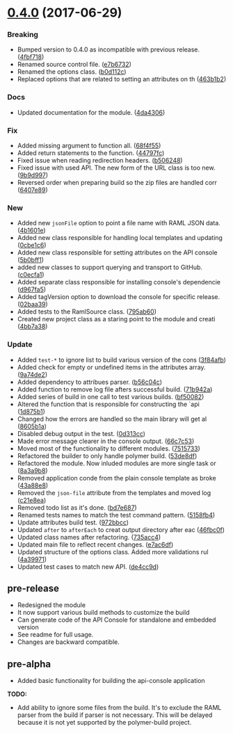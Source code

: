 <a name="0.4.0"></a>
# [0.4.0](https://github.com/mulesoft-labs/api-console-builder/compare/0.3.0...v0.4.0) (2017-06-29)


### Breaking

* Bumped version to 0.4.0 as incompatible with previous release. ([4fbf718](https://github.com/mulesoft-labs/api-console-builder/commit/4fbf718))
* Renamed source control file. ([e7b6732](https://github.com/mulesoft-labs/api-console-builder/commit/e7b6732))
* Renamed the options class. ([b0d112c](https://github.com/mulesoft-labs/api-console-builder/commit/b0d112c))
* Replaced options that are related to setting an attributes on th ([463b1b2](https://github.com/mulesoft-labs/api-console-builder/commit/463b1b2))

### Docs

* Updated documentation for the module. ([4da4306](https://github.com/mulesoft-labs/api-console-builder/commit/4da4306))

### Fix

* Added missing argument to function all. ([68f4f55](https://github.com/mulesoft-labs/api-console-builder/commit/68f4f55))
* Added return statements to the function. ([44797fc](https://github.com/mulesoft-labs/api-console-builder/commit/44797fc))
* Fixed issue when reading redirection headers. ([b506248](https://github.com/mulesoft-labs/api-console-builder/commit/b506248))
* Fixed issue with used API. The new form of the URL class is too new.  ([9b9d997](https://github.com/mulesoft-labs/api-console-builder/commit/9b9d997))
* Reversed order when preparing build so the zip files are handled corr ([6407e89](https://github.com/mulesoft-labs/api-console-builder/commit/6407e89))

### New

* Added new `jsonFile` option to point a file name with RAML JSON data. ([4b1601e](https://github.com/mulesoft-labs/api-console-builder/commit/4b1601e))
* Added new class responsible for handling local templates and updating ([0cbe1c6](https://github.com/mulesoft-labs/api-console-builder/commit/0cbe1c6))
* Added new class responsible for setting attributes on the API console ([5b0bff1](https://github.com/mulesoft-labs/api-console-builder/commit/5b0bff1))
* added new classes to support querying and transport to GitHub. ([c0ecfa1](https://github.com/mulesoft-labs/api-console-builder/commit/c0ecfa1))
* Added separate class responsible for installing console's dependencie ([d967fa5](https://github.com/mulesoft-labs/api-console-builder/commit/d967fa5))
* Added tagVersion option to download the console for specific release. ([02baa39](https://github.com/mulesoft-labs/api-console-builder/commit/02baa39))
* Added tests to the RamlSource class. ([795ab60](https://github.com/mulesoft-labs/api-console-builder/commit/795ab60))
* Created new project class as a staring point to the module and creati ([4bb7a38](https://github.com/mulesoft-labs/api-console-builder/commit/4bb7a38))

### Update

* Added `test-*` to ignore list to build various version of the cons ([3f84afb](https://github.com/mulesoft-labs/api-console-builder/commit/3f84afb))
* Added check for empty or undefined items in the attributes array. ([9a74de2](https://github.com/mulesoft-labs/api-console-builder/commit/9a74de2))
* Added dependency to attribues parser. ([b56c04c](https://github.com/mulesoft-labs/api-console-builder/commit/b56c04c))
* Added function to remove log file afters successful build. ([71b942a](https://github.com/mulesoft-labs/api-console-builder/commit/71b942a))
* Added series of build in one call to test various builds. ([bf50082](https://github.com/mulesoft-labs/api-console-builder/commit/bf50082))
* Altered the function that is responsible for constructing the `api ([1d875b1](https://github.com/mulesoft-labs/api-console-builder/commit/1d875b1))
* Changed how the errors are handled so the main library will get al ([8605b1a](https://github.com/mulesoft-labs/api-console-builder/commit/8605b1a))
* Disabled debug output in the test. ([0d313cc](https://github.com/mulesoft-labs/api-console-builder/commit/0d313cc))
* Made error message clearer in the console output. ([66c7c53](https://github.com/mulesoft-labs/api-console-builder/commit/66c7c53))
* Moved most of the functionality to different modules. ([7515733](https://github.com/mulesoft-labs/api-console-builder/commit/7515733))
* Refactored the builder to only handle polymer build. ([53de8df](https://github.com/mulesoft-labs/api-console-builder/commit/53de8df))
* Refactored the module. Now inluded modules are more single task or ([8a3a9b8](https://github.com/mulesoft-labs/api-console-builder/commit/8a3a9b8))
* Removed application conde from the plain console template as broke ([43a88e8](https://github.com/mulesoft-labs/api-console-builder/commit/43a88e8))
* Removed the `json-file` attribute from the templates and moved log ([c21e8ea](https://github.com/mulesoft-labs/api-console-builder/commit/c21e8ea))
* Removed todo list as it's done. ([bd7e687](https://github.com/mulesoft-labs/api-console-builder/commit/bd7e687))
* Renamed tests names to match the test command pattern. ([5158fb4](https://github.com/mulesoft-labs/api-console-builder/commit/5158fb4))
* Update attributes build test. ([972bbcc](https://github.com/mulesoft-labs/api-console-builder/commit/972bbcc))
* Updated `after` to `afterEach` to creat output directory after eac ([46fbc0f](https://github.com/mulesoft-labs/api-console-builder/commit/46fbc0f))
* Updated class names after refactoring. ([735acc4](https://github.com/mulesoft-labs/api-console-builder/commit/735acc4))
* Updated main file to reflect recent changes. ([e7ac6df](https://github.com/mulesoft-labs/api-console-builder/commit/e7ac6df))
* Updated structure of the options class. Added more validations rul ([4a39971](https://github.com/mulesoft-labs/api-console-builder/commit/4a39971))
* Updated test cases to match new API. ([de4cc9d](https://github.com/mulesoft-labs/api-console-builder/commit/de4cc9d))



<a name="0.1.0"></a>
## pre-release

* Redesigned the module
* It now support various build methods to customize the build
* Can generate code of the API Console for standalone and embedded version
* See readme for full usage.
* Changes are backward compatible.

<a name="0.0.1"></a>
## pre-alpha

* Added basic functionality for building the api-console application

**TODO:**
* Add ability to ignore some files from the build. It's to exclude the RAML parser from the build if parser is not necessary. This will be delayed because it is not yet supported by the polymer-build project.
